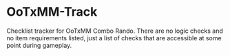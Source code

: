 # OoTxMM-Track
Checklist tracker for OoTxMM Combo Rando.
There are no logic checks and no item requirements listed, just a list of checks that are accessible at some point during gameplay.
